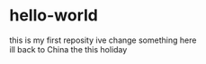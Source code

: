 # hello-world
this is my first reposity
ive change something here   
ill back to China the  this holiday

